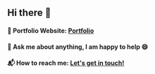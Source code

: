## Hi there 👋
#### 🎯 Portfolio Website: [Portfolio](https://nagavinayasree.github.io/)
#### 💬 Ask me about anything, I am happy to help 😄
#### 📬 How to reach me: [Let's get in touch!](vinayasreekottamasu@gmail.com)

<!--
**NagaVinayasree/NagaVinayasree** is a ✨ _special_ ✨ repository because its `README.md` (this file) appears on your GitHub profile.

Here are some ideas to get you started:

- 🔭 I’m currently working on ...
- 🌱 I’m currently learning ...
- 👯 I’m looking to collaborate on ...
- 🤔 I’m looking for help with ...
- 💬 Ask me about ...
- 📫 How to reach me: ...
- 😄 Pronouns: ...
- ⚡ Fun fact: ...
-->
